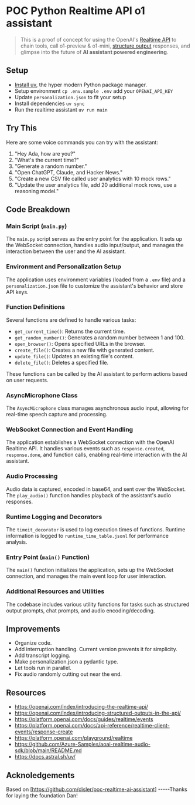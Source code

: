 # POC Python Realtime API o1 assistant
> This is a proof of concept for using the OpenAI's [Realtime API](https://openai.com/index/introducing-the-realtime-api/) to chain tools, call o1-preview & o1-mini, [structure output](https://openai.com/index/introducing-structured-outputs-in-the-api/) responses, and glimpse into the future of **AI assistant powered engineering**.
>





## Setup
- [Install uv](https://docs.astral.sh/uv/), the hyper modern Python package manager.
- Setup environment `cp .env.sample .env` add your `OPENAI_API_KEY`
- Update `personalization.json` to fit your setup
- Install dependencies `uv sync`
- Run the realtime assistant `uv run main`

## Try This

Here are some voice commands you can try with the assistant:

1. "Hey Ada, how are you?"
2. "What's the current time?"
3. "Generate a random number."
4. "Open ChatGPT, Claude, and Hacker News."
5. "Create a new CSV file called user analytics with 10 mock rows."
6. "Update the user analytics file, add 20 additional mock rows, use a reasoning model."

## Code Breakdown

### Main Script (`main.py`)
The `main.py` script serves as the entry point for the application. It sets up the WebSocket connection, handles audio input/output, and manages the interaction between the user and the AI assistant.

### Environment and Personalization Setup
The application uses environment variables (loaded from a `.env` file) and a `personalization.json` file to customize the assistant's behavior and store API keys.

### Function Definitions
Several functions are defined to handle various tasks:
- `get_current_time()`: Returns the current time.
- `get_random_number()`: Generates a random number between 1 and 100.
- `open_browser()`: Opens specified URLs in the browser.
- `create_file()`: Creates a new file with generated content.
- `update_file()`: Updates an existing file's content.
- `delete_file()`: Deletes a specified file.

These functions can be called by the AI assistant to perform actions based on user requests.

### AsyncMicrophone Class
The `AsyncMicrophone` class manages asynchronous audio input, allowing for real-time speech capture and processing.

### WebSocket Connection and Event Handling
The application establishes a WebSocket connection with the OpenAI Realtime API. It handles various events such as `response.created`, `response.done`, and function calls, enabling real-time interaction with the AI assistant.

### Audio Processing
Audio data is captured, encoded in base64, and sent over the WebSocket. The `play_audio()` function handles playback of the assistant's audio responses.

### Runtime Logging and Decorators
The `timeit_decorator` is used to log execution times of functions. Runtime information is logged to `runtime_time_table.jsonl` for performance analysis.

### Entry Point (`main()` Function)
The `main()` function initializes the application, sets up the WebSocket connection, and manages the main event loop for user interaction.

### Additional Resources and Utilities
The codebase includes various utility functions for tasks such as structured output prompts, chat prompts, and audio encoding/decoding.

## Improvements


- Organize code.
- Add interruption handling. Current version prevents it for simplicity.
- Add transcript logging.
- Make personalization.json a pydantic type.
- Let tools run in parallel.
- Fix audio randomly cutting out near the end.

## Resources
- https://openai.com/index/introducing-the-realtime-api/
- https://openai.com/index/introducing-structured-outputs-in-the-api/
- https://platform.openai.com/docs/guides/realtime/events
- https://platform.openai.com/docs/api-reference/realtime-client-events/response-create
- https://platform.openai.com/playground/realtime
- https://github.com/Azure-Samples/aoai-realtime-audio-sdk/blob/main/README.md
- https://docs.astral.sh/uv/


## Acknoledgements

Based on [https://github.com/disler/poc-realtime-ai-assistant] -----Thanks for laying the foundation Dan!